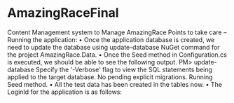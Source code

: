 # AmazingRaceFinal
Content Management system to Manage AmazingRace 
Points to take care – Running the application:
•	Once the application database is created, we need to update the database using update-database NuGet command for the project AmazingRace.Data.
•	Once the Seed method in Configuration.cs is executed, we should be able to see the following output.
PM> update-database
Specify the '-Verbose' flag to view the SQL statements being applied to the target database.
No pending explicit migrations.
Running Seed method.
•	All the test data has been created in the tables now.
•	The LoginId for the application is as follows:

